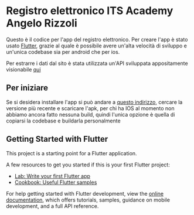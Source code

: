 # Registro elettronico ITS Academy Angelo Rizzoli

Questo è il codice per l'app del registro elettronico.
Per creare l'app è stato usato [Flutter](https://flutter.dev/), grazie al quale è possibile avere un'alta velocità di sviluppo e un'unica codebase sia per android che per ios.

Per estrarre i dati dal sito è stata utilizzata un'API sviluppata appositamente visionabile [qui](https://github.com/lorenzo-vecchio/flask-api-scraper)

## Per iniziare

Se si desidera installare l'app si può andare a [questo indirizzo](https://github.com/lorenzo-vecchio/prova_registro/tags), cercare la versione più recente e scaricare l'apk, per chi ha IOS al momento non abbiamo ancora fatto nessuna build, quindi l'unica opzione è quella di copiarsi la codebase e buildarla personalmente





## Getting Started with Flutter

This project is a starting point for a Flutter application.

A few resources to get you started if this is your first Flutter project:

- [Lab: Write your first Flutter app](https://docs.flutter.dev/get-started/codelab)
- [Cookbook: Useful Flutter samples](https://docs.flutter.dev/cookbook)

For help getting started with Flutter development, view the
[online documentation](https://docs.flutter.dev/), which offers tutorials,
samples, guidance on mobile development, and a full API reference.
